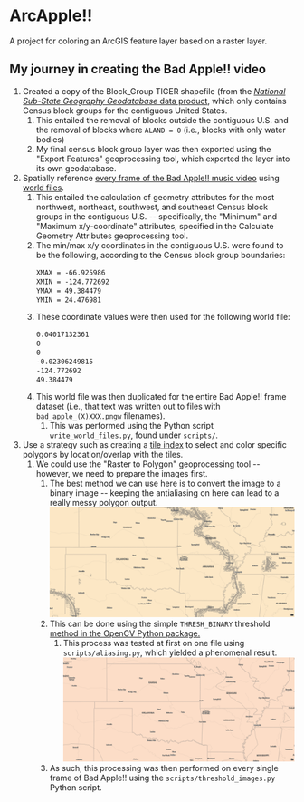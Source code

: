 # ArcApple!!
A project for coloring an ArcGIS feature layer based on a raster layer.
## My journey in creating the Bad Apple!! video
1. Created a copy of the Block_Group TIGER shapefile (from the [*National Sub-State Geography Geodatabase* data product](https://www.census.gov/geographies/mapping-files/time-series/geo/tiger-geodatabase-file.2023.html), which only contains Census block groups for the contiguous United States.
   1. This entailed the removal of blocks outside the contiguous U.S. and the removal of blocks where `ALAND = 0` (i.e., blocks with only water bodies)
   2. My final census block group layer was then exported using the "Export Features" geoprocessing tool, which exported the layer into its own geodatabase.
2. Spatially reference [every frame of the Bad Apple!! music video](https://archive.org/details/bad_apple_is.7z) using [world files](https://gavinr.com/georeference-image-extent-arcgis-pro/).
   1. This entailed the calculation of geometry attributes for the most northwest, northeast, southwest, and southeast Census block groups in the contiguous U.S. -- specifically, the "Minimum" and "Maximum x/y-coordinate" attributes, specified in the Calculate Geometry Attributes geoprocessing tool.
   2. The min/max x/y coordinates in the contiguous U.S. were found to be the following, according to the Census block group boundaries:
         ```
         XMAX = -66.925986
         XMIN = -124.772692
         YMAX = 49.384479
         YMIN = 24.476981
         ```
   3. These coordinate values were then used for the following world file:
         ```
         0.04017132361
         0
         0
         -0.02306249815
         -124.772692
         49.384479
         ```
   4. This world file was then duplicated for the entire Bad Apple!! frame dataset (i.e., that text was written out to files with `bad_apple_(X)XXX.pngw` filenames).
      1. This was performed using the Python script `write_world_files.py`, found under `scripts/`.
3. Use a strategy such as creating a [tile index](https://gis.stackexchange.com/questions/229133/how-to-select-the-polygons-based-on-a-raster) to select and color specific polygons by location/overlap with the tiles.
   1. We could use the "Raster to Polygon" geoprocessing tool -- however, we need to prepare the images first.
      1. The best method we can use here is to convert the image to a binary image -- keeping the antialiasing on here can lead to a really messy polygon output.
      ![A messy polygon layer, converted from an anti-aliased raster image.](img/bad_polygon.png)
      2. This can be done using the simple `THRESH_BINARY` threshold [method in the OpenCV Python package.](https://docs.opencv.org/4.x/d7/d4d/tutorial_py_thresholding.html)
         1. This process was tested at first on one file using `scripts/aliasing.py`, which yielded a phenomenal result.
         ![A picture of a cleaned-up polygon layer.](img/good_polygon.png)
      3. As such, this processing was then performed on every single frame of Bad Apple!! using the `scripts/threshold_images.py` Python script.
